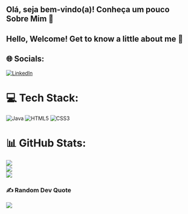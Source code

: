 ## Olá, seja bem-vindo(a)! Conheça um pouco Sobre Mim 👋
## Hello, Welcome! Get to know a little about me 👋

## 🌐 Socials:
[![LinkedIn](https://img.shields.io/badge/LinkedIn-%230077B5.svg?logo=linkedin&logoColor=white)](https://linkedin.com/in/julia-goncalves-s) 

# 💻 Tech Stack:
![Java](https://img.shields.io/badge/java-%23ED8B00.svg?style=flat-square&logo=openjdk&logoColor=white) ![HTML5](https://img.shields.io/badge/html5-%23E34F26.svg?style=flat-square&logo=html5&logoColor=white) ![CSS3](https://img.shields.io/badge/css3-%231572B6.svg?style=flat-square&logo=css3&logoColor=white)
# 📊 GitHub Stats:
![](https://github-readme-stats.vercel.app/api?username=JuliaSilva3&theme=shadow_red&hide_border=false&include_all_commits=false&count_private=false)<br/>
![](https://github-readme-streak-stats.herokuapp.com/?user=JuliaSilva3&theme=shadow_red&hide_border=false)<br/>
![](https://github-readme-stats.vercel.app/api/top-langs/?username=JuliaSilva3&theme=shadow_red&hide_border=false&include_all_commits=false&count_private=false&layout=compact)

### ✍️ Random Dev Quote
![](https://quotes-github-readme.vercel.app/api?type=vetical&theme=tokyonight)

<!-- Proudly created with GPRM ( https://gprm.itsvg.in ) -->
